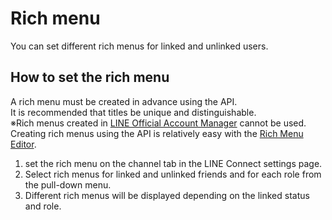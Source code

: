 # Rich menu
You can set different rich menus for linked and unlinked users.

## How to set the rich menu
A rich menu must be created in advance using the API.  
It is recommended that titles be unique and distinguishable.  
※Rich menus created in [LINE Official Account Manager](https://manager.line.biz/) cannot be used.  
Creating rich menus using the API is relatively easy with the [Rich Menu Editor](https://richmenu.app.e-chan.me/).
1. set the rich menu on the channel tab in the LINE Connect settings page.  
2. Select rich menus for linked and unlinked friends and for each role from the pull-down menu.  
3. Different rich menus will be displayed depending on the linked status and role.  